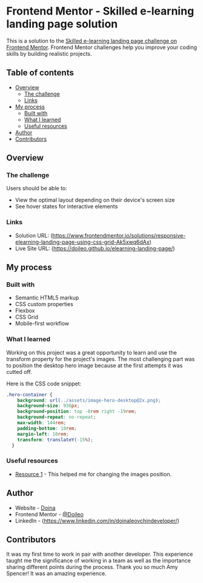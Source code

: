 # Frontend Mentor - Skilled e-learning landing page solution

This is a solution to the [Skilled e-learning landing page challenge on Frontend Mentor](https://www.frontendmentor.io/challenges/skilled-elearning-landing-page-S1ObDrZ8q). Frontend Mentor challenges help you improve your coding skills by building realistic projects.

## Table of contents

- [Overview](#overview)
  - [The challenge](#the-challenge)
  - [Links](#links)
- [My process](#my-process)
  - [Built with](#built-with)
  - [What I learned](#what-i-learned)
  - [Useful resources](#useful-resources)
- [Author](#author)
- [Contributors](#contributors)

## Overview

### The challenge

Users should be able to:

- View the optimal layout depending on their device's screen size
- See hover states for interactive elements


### Links

- Solution URL: (https://www.frontendmentor.io/solutions/responsive-elearning-landing-page-using-css-grid-Ak5xwq6dAx)
- Live Site URL: (https://doileo.github.io/elearning-landing-page/)

## My process

### Built with

- Semantic HTML5 markup
- CSS custom properties
- Flexbox
- CSS Grid
- Mobile-first workflow

### What I learned

Working on this project was a great opportunity to learn and use the transform property for the project's images. The most challenging part was to position the desktop hero image because at the first attempts it was cutted off.

Here is the CSS code snippet:

```css
.hero-container {
    background: url(../assets/image-hero-desktop@2x.png);
    background-size: 936px;
    background-position: top -8rem right -19rem;
    background-repeat: no-repeat;
    max-width: 144rem;
    padding-bottom: 10rem;
    margin-left: 10rem;
    transform: translateY(-15%);
  }
```

### Useful resources

- [Resource 1](https://developer.mozilla.org/en-US/docs/Web/CSS/transform-function/translate) - This helped me for changing the images position.


## Author

- Website - [Doina](https://doileo.github.io/portfolio/)
- Frontend Mentor - [@Doileo](https://www.frontendmentor.io/profile/Doileo)
- LinkedIn - (https://www.linkedin.com/in/doinaleovchindeveloper/)

## Contributors

It was my first time to work in pair with another developer. This experience taught me the significance of working in a team as well as the importance sharing different points during the process. Thank you so much Amy Spencer! It was an amazing experience.


